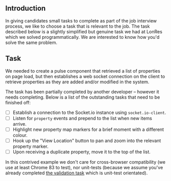 ## Introduction

In giving candidates small tasks to complete as part of the job interview process, we like to choose a task that is relevant to the job. The task described below is a slightly simplified but genuine task we had at LonRes which we solved programmatically. We are interested to know how you'd solve the same problem.

## Task

We needed to create a pulse component that retrieved a list of properties on page load, but then establishes a web socket connection on the client to retrieve properties as they are added and/or modified in the system.

The task has been partially completed by another developer &ndash; however it needs completing. Below is a list of the outstanding tasks that need to be finished off:

- [ ] Establish a connection to the Socket.io instance using `socket.io-client`.
- [ ] Listen for `property` events and prepend to the list when new items arrive.
- [ ] Highlight new property map markers for a brief moment with a different colour.
- [ ] Hook up the "View Location" button to pan and zoom into the relevant property marker.
- [ ] Upon receiving a duplicate property, move it to the top of the list.

In this contrived example we don't care for cross-browser compatibility (we use at least Chrome 83 to test), nor unit-tests (because we assume you've already completed [the validation task](https://github.com/Lonres/Validation) which is unit-test orientated).
